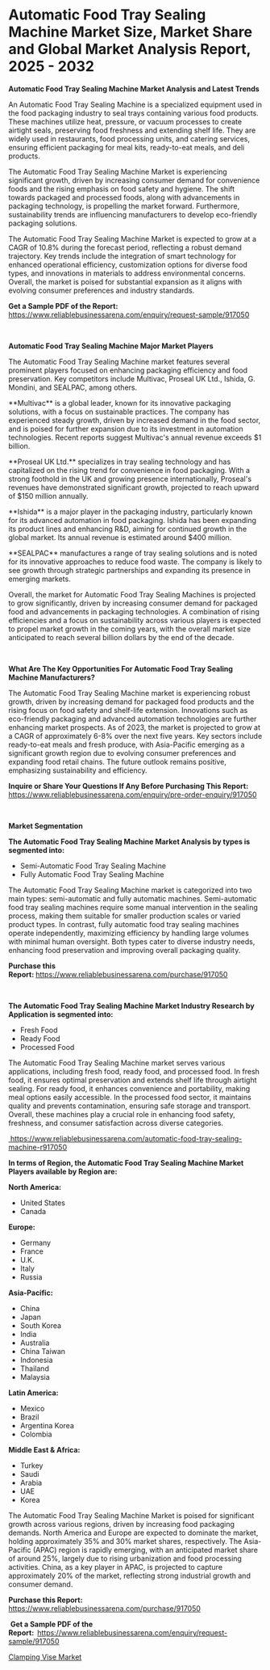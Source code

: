 <p><h1>Automatic Food Tray Sealing Machine Market Size, Market Share and Global Market Analysis Report, 2025 - 2032</h1></p><p><strong>Automatic Food Tray Sealing Machine Market Analysis and Latest Trends</strong></p>
<p><p>An Automatic Food Tray Sealing Machine is a specialized equipment used in the food packaging industry to seal trays containing various food products. These machines utilize heat, pressure, or vacuum processes to create airtight seals, preserving food freshness and extending shelf life. They are widely used in restaurants, food processing units, and catering services, ensuring efficient packaging for meal kits, ready-to-eat meals, and deli products.</p><p>The Automatic Food Tray Sealing Machine Market is experiencing significant growth, driven by increasing consumer demand for convenience foods and the rising emphasis on food safety and hygiene. The shift towards packaged and processed foods, along with advancements in packaging technology, is propelling the market forward. Furthermore, sustainability trends are influencing manufacturers to develop eco-friendly packaging solutions.</p><p>The Automatic Food Tray Sealing Machine Market is expected to grow at a CAGR of 10.8% during the forecast period, reflecting a robust demand trajectory. Key trends include the integration of smart technology for enhanced operational efficiency, customization options for diverse food types, and innovations in materials to address environmental concerns. Overall, the market is poised for substantial expansion as it aligns with evolving consumer preferences and industry standards.</p></p>
<p><strong>Get a Sample PDF of the Report:&nbsp;</strong> <a href="https://www.reliablebusinessarena.com/enquiry/request-sample/917050?utm_campaign=1932&utm_medium=2&utm_source=Github&utm_content=ia&utm_term=20022025&utm_id=automatic-food-tray-sealing-machine">https://www.reliablebusinessarena.com/enquiry/request-sample/917050</a></p>
<p>&nbsp;</p>
<p><strong>Automatic Food Tray Sealing Machine Major Market Players</strong></p>
<p><p>The Automatic Food Tray Sealing Machine market features several prominent players focused on enhancing packaging efficiency and food preservation. Key competitors include Multivac, Proseal UK Ltd., Ishida, G. Mondini, and SEALPAC, among others. </p><p>**Multivac** is a global leader, known for its innovative packaging solutions, with a focus on sustainable practices. The company has experienced steady growth, driven by increased demand in the food sector, and is poised for further expansion due to its investment in automation technologies. Recent reports suggest Multivac's annual revenue exceeds $1 billion.</p><p>**Proseal UK Ltd.** specializes in tray sealing technology and has capitalized on the rising trend for convenience in food packaging. With a strong foothold in the UK and growing presence internationally, Proseal's revenues have demonstrated significant growth, projected to reach upward of $150 million annually.</p><p>**Ishida** is a major player in the packaging industry, particularly known for its advanced automation in food packaging. Ishida has been expanding its product lines and enhancing R&D, aiming for continued growth in the global market. Its annual revenue is estimated around $400 million.</p><p>**SEALPAC** manufactures a range of tray sealing solutions and is noted for its innovative approaches to reduce food waste. The company is likely to see growth through strategic partnerships and expanding its presence in emerging markets. </p><p>Overall, the market for Automatic Food Tray Sealing Machines is projected to grow significantly, driven by increasing consumer demand for packaged food and advancements in packaging technologies. A combination of rising efficiencies and a focus on sustainability across various players is expected to propel market growth in the coming years, with the overall market size anticipated to reach several billion dollars by the end of the decade.</p></p>
<p>&nbsp;</p>
<p><strong>What Are The Key Opportunities For Automatic Food Tray Sealing Machine Manufacturers?</strong></p>
<p><p>The Automatic Food Tray Sealing Machine market is experiencing robust growth, driven by increasing demand for packaged food products and the rising focus on food safety and shelf-life extension. Innovations such as eco-friendly packaging and advanced automation technologies are further enhancing market prospects. As of 2023, the market is projected to grow at a CAGR of approximately 6-8% over the next five years. Key sectors include ready-to-eat meals and fresh produce, with Asia-Pacific emerging as a significant growth region due to evolving consumer preferences and expanding food retail chains. The future outlook remains positive, emphasizing sustainability and efficiency.</p></p>
<p><strong>Inquire or Share Your Questions If Any Before Purchasing This Report:</strong> <a href="https://www.reliablebusinessarena.com/enquiry/pre-order-enquiry/917050?utm_campaign=1932&utm_medium=2&utm_source=Github&utm_content=ia&utm_term=20022025&utm_id=automatic-food-tray-sealing-machine">https://www.reliablebusinessarena.com/enquiry/pre-order-enquiry/917050</a></p>
<p>&nbsp;</p>
<p><strong>Market Segmentation</strong></p>
<p><strong>The Automatic Food Tray Sealing Machine Market Analysis by types is segmented into:</strong></p>
<p><ul><li>Semi-Automatic Food Tray Sealing Machine</li><li>Fully Automatic Food Tray Sealing Machine</li></ul></p>
<p><p>The Automatic Food Tray Sealing Machine market is categorized into two main types: semi-automatic and fully automatic machines. Semi-automatic food tray sealing machines require some manual intervention in the sealing process, making them suitable for smaller production scales or varied product types. In contrast, fully automatic food tray sealing machines operate independently, maximizing efficiency by handling large volumes with minimal human oversight. Both types cater to diverse industry needs, enhancing food preservation and improving overall packaging quality.</p></p>
<p><strong>Purchase this Report:&nbsp;</strong><a href="https://www.reliablebusinessarena.com/purchase/917050?utm_campaign=1932&utm_medium=2&utm_source=Github&utm_content=ia&utm_term=20022025&utm_id=automatic-food-tray-sealing-machine">https://www.reliablebusinessarena.com/purchase/917050</a></p>
<p>&nbsp;</p>
<p><strong>The Automatic Food Tray Sealing Machine Market Industry Research by Application is segmented into:</strong></p>
<p><ul><li>Fresh Food</li><li>Ready Food</li><li>Processed Food</li></ul></p>
<p><p>The Automatic Food Tray Sealing Machine market serves various applications, including fresh food, ready food, and processed food. In fresh food, it ensures optimal preservation and extends shelf life through airtight sealing. For ready food, it enhances convenience and portability, making meal options easily accessible. In the processed food sector, it maintains quality and prevents contamination, ensuring safe storage and transport. Overall, these machines play a crucial role in enhancing food safety, freshness, and consumer satisfaction across diverse categories.</p></p>
<p><a href="https://www.reliablebusinessarena.com/automatic-food-tray-sealing-machine-r917050?utm_campaign=1932&utm_medium=2&utm_source=Github&utm_content=ia&utm_term=20022025&utm_id=automatic-food-tray-sealing-machine">&nbsp;https://www.reliablebusinessarena.com/automatic-food-tray-sealing-machine-r917050</a></p>
<p><strong>In terms of Region, the Automatic Food Tray Sealing Machine Market Players available by Region are:</strong></p>
<p>
    <p> <strong> North America: </strong>
        <ul>
            <li>United States</li>
            <li>Canada</li>
        </ul>
        </p> 
    <p> <strong> Europe: </strong>
        <ul>
            <li>Germany</li>
            <li>France</li>
            <li>U.K.</li>
            <li>Italy</li>
            <li>Russia</li>
        </ul>
        </p> 
    <p> <strong> Asia-Pacific: </strong>
        <ul>
            <li>China</li>
            <li>Japan</li>
            <li>South Korea</li>
            <li>India</li>
            <li>Australia</li>
            <li>China Taiwan</li>
            <li>Indonesia</li>
            <li>Thailand</li>
            <li>Malaysia</li>
        </ul>
        </p> 
    <p> <strong> Latin America: </strong>
        <ul>
            <li>Mexico</li>
            <li>Brazil</li>
            <li>Argentina Korea</li>
            <li>Colombia</li>
        </ul>
        </p> 
    <p> <strong> Middle East & Africa: </strong>
        <ul>
            <li>Turkey</li>
            <li>Saudi</li>
            <li>Arabia</li>
            <li>UAE</li>
            <li>Korea</li>
        </ul>
    </p>
    </p>
<p><p>The Automatic Food Tray Sealing Machine Market is poised for significant growth across various regions, driven by increasing food packaging demands. North America and Europe are expected to dominate the market, holding approximately 35% and 30% market shares, respectively. The Asia-Pacific (APAC) region is rapidly emerging, with an anticipated market share of around 25%, largely due to rising urbanization and food processing activities. China, as a key player in APAC, is projected to capture approximately 20% of the market, reflecting strong industrial growth and consumer demand.</p></p>
<p><strong>Purchase this Report: </strong><a href="https://www.reliablebusinessarena.com/purchase/917050?utm_campaign=1932&utm_medium=2&utm_source=Github&utm_content=ia&utm_term=20022025&utm_id=automatic-food-tray-sealing-machine">https://www.reliablebusinessarena.com/purchase/917050</a></p>
<p>&nbsp;<strong>Get a Sample PDF of the Report:&nbsp;&nbsp;</strong><a href="https://www.reliablebusinessarena.com/enquiry/request-sample/917050?utm_campaign=1932&utm_medium=2&utm_source=Github&utm_content=ia&utm_term=20022025&utm_id=automatic-food-tray-sealing-machine">https://www.reliablebusinessarena.com/enquiry/request-sample/917050</a></p>
<p><strong></strong></p>
<p><p><a href="https://github.com/luckyshygirl/Market-Research-Report-List-7/blob/main/clamping-vise-market.md?utm_campaign=1932&utm_medium=2&utm_source=Github&utm_content=ia&utm_term=20022025&utm_id=automatic-food-tray-sealing-machine">Clamping Vise Market</a></p></p>